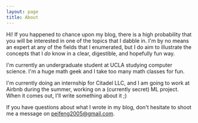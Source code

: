 ```yaml
---
layout: page
title: About
---
```


Hi! If you happened to chance upon my blog, there is a high probability that you will be interested in
one of the topics that I dabble in. I'm by no means an expert at any of the fields that I enumerated, but
I do aim to illustrate the concepts that I _do_ know in a clear, digestible, and hopefully fun way.

I'm currently an undergraduate student at UCLA studying computer science. I'm a huge math geek and I take
too many math classes for fun.

I'm currently doing an internship for Citadel LLC, and I am going to work at Airbnb during the summer,
working on a (currently secret) ML project. When it comes out, I'll write something about it ;)

If you have questions about what I wrote in my blog, don't hesitate to shoot me a message on peifeng2005@gmail.com.
